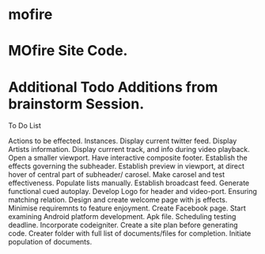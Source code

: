 mofire
======

MOfire Site Code.
====================================================================================

Additional Todo Additions from brainstorm Session. 
====================================================================================

To Do List

Actions to be effected. Instances. 
Display current twitter feed. 
Display Artists information. 
Display currrent track, and info during video playback. 
Open a smaller viewport. 
Have interactive composite footer. 
Establish the effects governing the subheader. 
Establish preview in viewport, at direct hover of central part of subheader/ carosel.
Make carosel and test effectiveness.
Populate lists manually. 
Establish broadcast feed. Generate functional cued autoplay.
Develop Logo for header and video-port. Ensuring matching relation. 
Design and create welcome page with js effects. 
Minimise requiremnts to feature enjoyment. 
Create Facebook page. 
Start examining Android platform development. Apk file. Scheduling testing deadline. 
Incorporate codeigniter. 
Create a site plan before generating code. 
Creater folder with full list of documents/files for completion.
Initiate population of documents. 